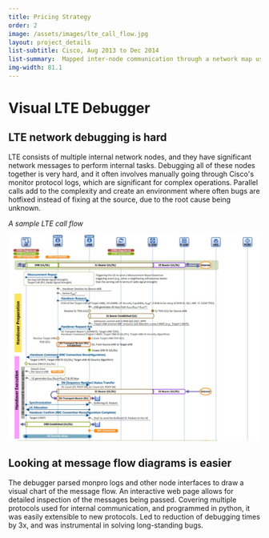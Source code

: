 ```yaml
---
title: Pricing Strategy
order: 2
image: /assets/images/lte_call_flow.jpg
layout: project_details
list-subtitle: Cisco, Aug 2013 to Dec 2014
list-summary:  Mapped inter-node communication through a network map using Cisco's monitor protocol.
img-width: 81.1
---
```


# Visual LTE Debugger

## LTE network debugging is hard

LTE consists of multiple internal network nodes, and they have significant network messages to perform internal tasks. Debugging all of these nodes together is very hard, and it often involves manually going through Cisco's monitor protocol logs, which are significant for complex operations. Parallel calls add to the complexity and create an environment where often bugs are hotfixed instead of fixing at the source, due to the root cause being unknown.

*A sample LTE call flow*

![lte-call-flow](/assets/images/lte_call_flow.jpg)

## Looking at message flow diagrams is easier

The debugger parsed monpro logs and other node interfaces to draw a visual chart of the message flow. An interactive web page allows for detailed inspection of the messages being passed. Covering multiple protocols used for internal communication, and programmed in python, it was easily extensible to new protocols. Led to reduction of debugging times by 3x, and was instrumental in solving long-standing bugs.
